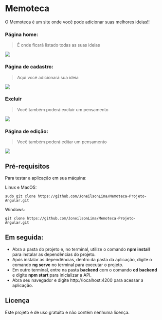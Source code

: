 <h1>Memoteca</h1>

<p>O Memoteca é um site onde você pode adicionar suas melhores ideias!!</p>

<h3>Página home:</h3>

> É onde ficará listado todas as suas ideias

<img src="https://user-images.githubusercontent.com/73480168/231592139-0c4d1abc-6a88-48f7-b95f-432965c82033.png"/>

<h3>Página de cadastro:</h3>

> Aqui você adicionará sua ideia 

<img src="https://user-images.githubusercontent.com/73480168/229636359-914d2c94-8b43-471b-9cb4-86ea0fd1e725.png"/>

<h3>Excluir</h3>

> Você também poderá excluir um pensamento 

<img src="https://user-images.githubusercontent.com/73480168/229636572-010f9f55-9c4c-49e6-873c-b4d9daffb5ce.png"/>

<h3>Página de edição:</h3>

> Você também poderá editar um pensamento 

<img src="https://user-images.githubusercontent.com/73480168/229636890-52beefc7-53f4-4546-81ad-00a1af2c27a6.png"/>


<h2>Pré-requisitos</h2>
<p>Para testar a aplicação em sua máquina:</p>
<p>Linux e MacOS:</p>

```
sudo git clone https://github.com/JoneilsonLima/Memoteca-Projeto-Angular.git
```

Windows:

```
git clone https://github.com/JoneilsonLima/Memoteca-Projeto-Angular.git
```

<h2>Em seguida:</h2>

<ul>

<li>Abra a pasta do projeto e, no terminal, utilize o comando <b>npm install</b> para instalar as dependências do projeto.</li>
<li>Após instalar as dependências, dentro da pasta da aplicação, digite o comando <b>ng serve</b> no terminal para executar o projeto.</li>
<li>Em outro terminal, entre na pasta <b>backend</b> com o comando <b>cd backend</b> e digite <b>npm start</b> para inicializar a API.</li>
<li>Abra seu navegador e digite http://localhost:4200 para acessar a aplicação.</li>

</ul>


<h2>Licença</h2>
<p>Este projeto é de uso gratuito e não contém nenhuma licença.</p>










